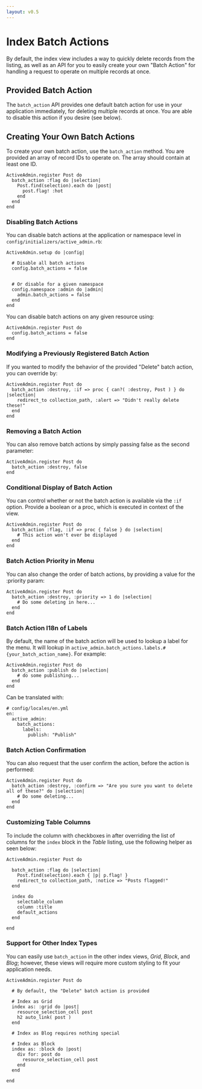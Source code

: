 ```yaml
---
layout: v0.5
---
```

# Index Batch Actions

By default, the index view includes a way to quickly delete records from the listing,
as well as an API for you to easily create your own "Batch Action" for handling a request to operate
on multiple records at once.

## Provided Batch Action

The `batch_action` API provides one default batch action for use in your application immediately, for deleting
multiple records at once.  You are able to disable this action if you desire (see below).

## Creating Your Own Batch Actions

To create your own batch action, use the `batch_action` method.  You are provided an array of record IDs
to operate on.  The array should contain at least one ID.

    ActiveAdmin.register Post do
      batch_action :flag do |selection|
        Post.find(selection).each do |post|
          post.flag! :hot
        end
      end
    end

### Disabling Batch Actions

You can disable batch actions at the application or namespace level in
`config/initializers/active_admin.rb`:

    ActiveAdmin.setup do |config|

      # Disable all batch actions
      config.batch_actions = false


      # Or disable for a given namespace
      config.namespace :admin do |admin|
        admin.batch_actions = false
      end
    end

You can disable batch actions on any given resource using:

    ActiveAdmin.register Post do
      config.batch_actions = false
    end


### Modifying a Previously Registered Batch Action

If you wanted to modify the behavior of the provided "Delete" batch action, you can override by:

    ActiveAdmin.register Post do
      batch_action :destroy, :if => proc { can?( :destroy, Post ) } do |selection|
        redirect_to collection_path, :alert => "Didn't really delete these!"
      end
    end

### Removing a Batch Action

You can also remove batch actions by simply passing false as the second parameter:

    ActiveAdmin.register Post do
      batch_action :destroy, false
    end

### Conditional Display of Batch Action

You can control whether or not the batch action is available via the `:if` option. Provide a boolean or a proc, which is executed in context of the view.

    ActiveAdmin.register Post do
      batch_action :flag, :if => proc { false } do |selection|
        # This action won't ever be displayed
      end
    end

### Batch Action Priority in Menu

You can also change the order of batch actions, by providing a value for the :priority param:

    ActiveAdmin.register Post do
      batch_action :destroy, :priority => 1 do |selection|
        # Do some deleting in here...
      end
    end

### Batch Action I18n of Labels

By default, the name of the batch action will be used to lookup a label for the
menu. It will lookup in `active_admin.batch_actions.labels.#{your_batch_action_name}`. For
example:

    ActiveAdmin.register Post do
      batch_action :publish do |selection|
        # do some publishing...
      end
    end

Can be translated with:

    # config/locales/en.yml
    en:
      active_admin:
        batch_actions:
          labels:
            publish: "Publish"

### Batch Action Confirmation   

You can also request that the user confirm the action, before the action is performed:

    ActiveAdmin.register Post do
      batch_action :destroy, :confirm => "Are you sure you want to delete all of these?" do |selection|
        # Do some deleting...
      end
    end

### Customizing Table Columns

To include the column with checkboxes in after overriding the list of columns for the `index` block in the *Table* listing, use the following helper as seen below:

    ActiveAdmin.register Post do

      batch_action :flag do |selection|
        Post.find(selection).each { |p| p.flag! }
        redirect_to collection_path, :notice => "Posts flagged!"
      end

      index do
        selectable_column
        column :title
        default_actions
      end

    end


### Support for Other Index Types

You can easily use `batch_action` in the other index views, *Grid*, *Block*, and *Blog*; however, these views will require more custom styling to fit your application needs.

    ActiveAdmin.register Post do

      # By default, the "Delete" batch action is provided

      # Index as Grid
      index as: :grid do |post|
        resource_selection_cell post
        h2 auto_link( post )
      end

      # Index as Blog requires nothing special

      # Index as Block
      index as: :block do |post|
        div for: post do
          resource_selection_cell post
        end
      end

    end
